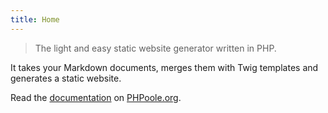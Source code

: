 ```yaml
---
title: Home
---
```


> The light and easy static website generator written in PHP.

It takes your Markdown documents, merges them with Twig templates and generates a static website.

Read the [documentation](https://phpoole.org/documentation) on [PHPoole.org](https://phpoole.org).
